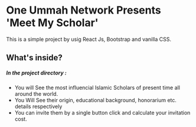 # One Ummah Network Presents 'Meet My Scholar'

This is a simple project by usig React Js, Bootstrap and vanilla CSS. 

## What's inside?

##### In the project directory :
* You will See the most influencial Islamic Scholars of present time all around the world. 
* You Will See their origin, educational background, honorarium etc. details respectively
* You can invite them by a single button click and calculate your invitation cost.
